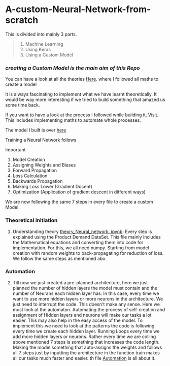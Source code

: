 ﻿# A-custom-Neural-Network-from-scratch

This is divided into mainly 3 parts.

> 1. Machine Learning
> 2. Using Keras
> 3. Using a Custom Model


### *creating a Custom Model is the main aim of this Repo*

You can have a look at all the theories [Here](https://github.com/KoteshwarChinnolla/A-custom-Neural-Network-from-scratch-/blob/main/theory_Neural_network.ipynb). where I followed all maths to create a model

It is always fascinating to implement what we have learnt theoretically. It would be way more interesting if we tried to build something that amazed us some time back. 

If you want to have a look at the process I followed while building it, [Visit](https://github.com/KoteshwarChinnolla/A-custom-Neural-Network-from-scratch-/blob/main/deep_leaqrning%20copy.ipynb). This includes implementing maths to automate whole processes.

The model I built is over [here](https://github.com/KoteshwarChinnolla/A-custom-Neural-Network-from-scratch-/tree/main/customNNs)

Training a Neural Network follows
>[!IMPORTANT]
> 1. Model Creation
> 2. Assigning Weights and Biases
> 3. Forward Propagation
> 4. Loss Calculation
> 5. Backwards Propagation
> 6. Making Loss Lower (Gradient Docent)
> 7. Optimization (Application of gradient descent in different ways)

We are now following the same 7 steps in every file to create a custom Model.
### Theoretical initiation 
1. Understanding theory [theory_Neural_network. ipynb](https://github.com/KoteshwarChinnolla/A-custom-Neural-Network-from-scratch-/blob/main/theory_Neural_network.ipynb ): Every step is explained using the Product Demand DataSet. This file mainly includes the Mathematical equations and converting them into code for implementation. For this, we all need numpy. Starting from model creation with random weights to back-propagating for reduction of loss. We follow the same steps as mentioned abo
### Automation 
2. Till now we just created a pre-planned architecture, here we just planned the number of hidden layers the model must contain and the number of Neurans each hidden layer has. In this case, every time we want to use more hidden layers or more neurons in the architecture. We just need to interrupt the code. This doesn't make any sense. Here we must look at the automaton. Automating the process of self-creation and assignment of Hidden layers and neurons will make our tasks a lot easier. This may also help in the easy access of the model. To implement this we need to look at the patterns the code is following every time we create each hidden layer. Running Loops every time we add more hidden layers or neurons. Rather every time we are colling above mentioned 7 steps is something that increases the code length. Making the model something that auto-assigns the weights and follows all 7 steps just by inputting the architecture in the function train makes all our tasks much faster and easier. th file [Automation](https://github.com/KoteshwarChinnolla/A-custom-Neural-Network-from-scratch-/blob/main/deep_leaqrning%20copy.ipynb) is all about it.
